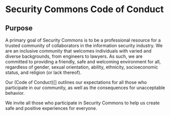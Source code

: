 # Security Commons Code of Conduct

## Purpose
A primary goal of Security Commons is to be a professional resource for a trusted community of collaborators in the information security industry. We are an inclusive community that welcomes individuals with varied and diverse backgrounds, from engineers to lawyers. As such, we are committed to providing a friendly, safe and welcoming environment for all, regardless of gender, sexual orientation, ability, ethnicity, socioeconomic status, and religion (or lack thereof). 

Our (Code of Conduct)[] outlines our expectations for all those who participate in our community, as well as the consequences for unacceptable behavior.

We invite all those who participate in Security Commons to help us create safe and positive experiences for everyone.
